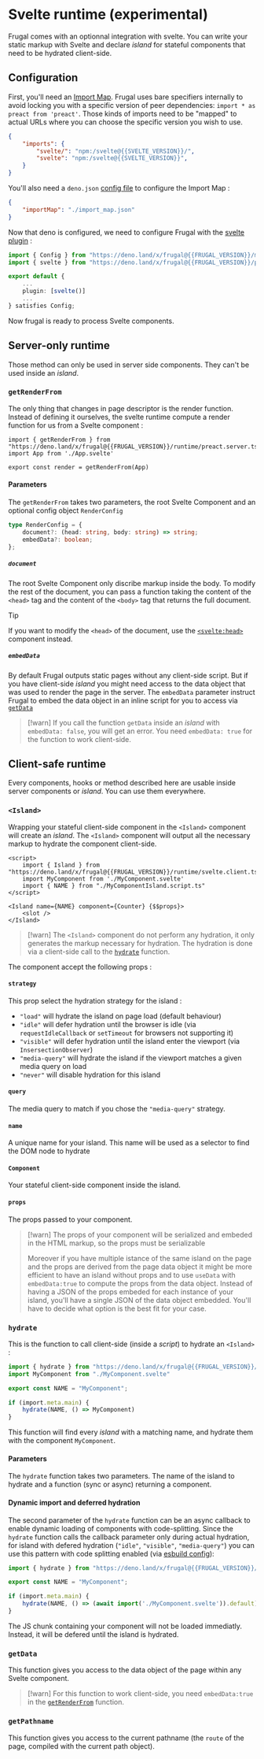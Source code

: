 # Svelte runtime (experimental)

Frugal comes with an optionnal integration with svelte. You can write your static markup with Svelte and declare _island_ for stateful components that need to be hydrated client-side.

## Configuration

First, you'll need an [Import Map](https://developer.mozilla.org/en-US/docs/Web/HTML/Element/script/type/importmap). Frugal uses bare specifiers internally to avoid locking you with a specific version of peer dependencies: `import * as preact from 'preact'`. Those kinds of imports need to be "mapped" to actual URLs where you can choose the specific version you wish to use.

```json filename=import_map.json
{
    "imports": {
        "svelte/": "npm:/svelte@{{SVELTE_VERSION}}/",
        "svelte": "npm:/svelte@{{SVELTE_VERSION}}",
    }
}
```

You'll also need a `deno.json` [config file](https://deno.land/manual@v1.35.3/getting_started/configuration_file) to configure the Import Map :

```json filename=deno.json
{
    "importMap": "./import_map.json"
}
```

Now that deno is configured, we need to configure Frugal with the [svelte plugin](/doc@{{FRUGAL_VERSION}}/reference/plugins#heading-svelte-experimental) :

```ts filename=frugal.config.ts
import { Config } from "https://deno.land/x/frugal@{{FRUGAL_VERSION}}/mod.ts"
import { svelte } from "https://deno.land/x/frugal@{{FRUGAL_VERSION}}/plugins/svelte.ts"

export default {
    ...
    plugin: [svelte()]
    ...
} satisfies Config;
```

Now frugal is ready to process Svelte components.

## Server-only runtime

Those method can only be used in server side components. They can't be used inside an _island_.

### `getRenderFrom`

The only thing that changes in page descriptor is the render function. Instead of defining it ourselves, the svelte runtime compute a render function for us from a Svelte component :

```tsx filename=page.tsx
import { getRenderFrom } from "https://deno.land/x/frugal@{{FRUGAL_VERSION}}/runtime/preact.server.ts"
import App from './App.svelte'

export const render = getRenderFrom(App)
```

#### Parameters

The `getRenderFrom` takes two parameters, the root Svelte Component and an optional config object `RenderConfig`

```ts
type RenderConfig = {
    document?: (head: string, body: string) => string;
    embedData?: boolean;
};
```

##### `document`

The root Svelte Component only discribe markup inside the body. To modify the rest of the document, you can pass a function taking the content of the `<head>` tag and the content of the `<body>` tag that returns the full document.

> [!tip]
> If you want to modify the `<head>` of the document, use the [`<svelte:head>`](https://svelte.dev/docs/special-elements#svelte-head) component instead.

##### `embedData`

By default Frugal outputs static pages without any client-side script. But if you have client-side _island_ you might need access to the data object that was used to render the page in the server. The `embedData` parameter instruct Frugal to embed the data object in an inline script for you to access via [`getData`](@@@)

> [!warn]
> If you call the function `getData` inside an _island_ with `embedData: false`, you will get an error. You need `embedData: true` for the function to work client-side.

## Client-safe runtime

Every components, hooks or method described here are usable inside server components or _island_. You can use them everywhere.

### `<Island>`

Wrapping your stateful client-side component in the `<Island>` component will create an _island_. The `<Island>` component will output all the necessary markup to hydrate the component client-side.

```svelte filename=MyComponentIsland.svelte
<script>
    import { Island } from "https://deno.land/x/frugal@{{FRUGAL_VERSION}}/runtime/svelte.client.ts"
    import MyComponent from './MyComponent.svelte'
    import { NAME } from "./MyComponentIsland.script.ts"
</script>

<Island name={NAME} component={Counter} {$$props}>
    <slot />
</Island>
```

> [!warn]
> The `<Island>` component do not perform any hydration, it only generates the markup necessary for hydration. The hydration is done via a client-side call to the [`hydrate`](@@@) function.

The component accept the following props :

#### `strategy`

This prop select the hydration strategy for the island :

- `"load"` will hydrate the island on page load (default behaviour)
- `"idle"` will defer hydration until the browser is idle (via `requestIdleCallback` or `setTimeout` for browsers not supporting it)
- `"visible"` will defer hydration until the island enter the viewport (via `InsersectionObserver`)
- `"media-query"` will hydrate the island if the viewport matches a given media query on load
- `"never"` will disable hydration for this island

#### `query`

The media query to match if you chose the `"media-query"` strategy.

#### `name`

A unique name for your island. This name will be used as a selector to find the DOM node to hydrate

#### `Component`

Your stateful client-side component inside the island.

#### `props`

The props passed to your component.

> [!warn]
> The props of your component will be serialized and embeded in the HTML markup, so the props must be serializable
>
> Moreover if you have multiple istance of the same island on the page and the props are derived from the page data object it might be more efficient to have an island without props and to use `useData` with `embedData:true` to compute the props from the data object. Instead of having a JSON of the props embeded for each instance of your island, you'll have a single JSON of the data object embedded. You'll have to decide what option is the best fit for your case.

### `hydrate`

This is the function to call client-side (inside a _script_) to hydrate an `<Island>` :

```ts filename=MyComponentIsland.script.ts
import { hydrate } from "https://deno.land/x/frugal@{{FRUGAL_VERSION}}/runtime/svelte.client.ts"
import MyComponent from "./MyComponent.svelte"

export const NAME = "MyComponent";

if (import.meta.main) {
    hydrate(NAME, () => MyComponent)
}
```

This function will find every _island_ with a matching name, and hydrate them with the component `MyComponent`.

#### Parameters

The `hydrate` function takes two parameters. The name of the island to hydrate and a function (sync or async) returning a component.

#### Dynamic import and deferred hydration

The second parameter of the `hydrate` function can be an async callback to enable dynamic loading of components with code-splitting. Since the `hydrate` function calls the callback parameter only during actual hydration, for island with defered hydration (`"idle"`, `"visible"`, `"media-query"`) you can use this pattern with code splitting enabled (via [esbuild config](/doc@{{FRUGAL_CONFIG}}/reference/configuration#heading-esbuild)):

```ts filename=MyComponentIsland.script.ts
import { hydrate } from "https://deno.land/x/frugal@{{FRUGAL_VERSION}}/runtime/preact.client.ts"

export const NAME = "MyComponent";

if (import.meta.main) {
    hydrate(NAME, () => (await import('./MyComponent.svelte')).default)
}
```

The JS chunk containing your component will not be loaded immediatly. Instead, it will be defered until the island is hydrated.

### `getData`

This function gives you access to the data object of the page within any Svelte component.

> [!warn]
> For this function to work client-side, you need `embedData:true` in the [`getRenderFrom`](@@@) function.

### `getPathname`

This function gives you access to the current pathname (the `route` of the page, compiled with the current path object).
